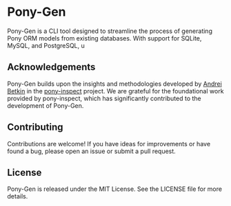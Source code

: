 # Pony-Gen

Pony-Gen is a CLI tool designed to streamline the process of generating Pony ORM models from existing databases. With support for SQLite, MySQL, and PostgreSQL, u

## Acknowledgements

Pony-Gen builds upon the insights and methodologies developed by [Andrei Betkin](https://github.com/abetkin) in the [pony-inspect](https://github.com/abetkin/pony-inspect) project. We are grateful for the foundational work provided by pony-inspect, which has significantly contributed to the development of Pony-Gen.

## Contributing

Contributions are welcome! If you have ideas for improvements or have found a bug, please open an issue or submit a pull request.

## License

Pony-Gen is released under the MIT License. See the LICENSE file for more details.
